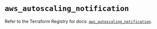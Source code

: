 # `aws_autoscaling_notification`

Refer to the Terraform Registry for docs: [`aws_autoscaling_notification`](https://registry.terraform.io/providers/hashicorp/aws/5.63.1/docs/resources/autoscaling_notification).
